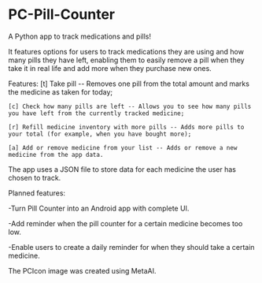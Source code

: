 # PC-Pill-Counter
A Python app to track medications and pills!

It features options for users to track medications they are using and how many pills they have left, enabling them to easily remove a pill when they take it in real life and add more when they purchase new ones.


Features:
    [t] Take pill -- Removes one pill from the total amount and marks the medicine as taken for today;

    [c] Check how many pills are left -- Allows you to see how many pills you have left from the currently tracked medicine;

    [r] Refill medicine inventory with more pills -- Adds more pills to your total (for example, when you have bought more);

    [a] Add or remove medicine from your list -- Adds or remove a new medicine from the app data.

The app uses a JSON file to store data for each medicine the user has chosen to track.

Planned features:

-Turn Pill Counter into an Android app with complete UI.

-Add reminder when the pill counter for a certain medicine becomes too low.

-Enable users to create a daily reminder for when they should take a certain medicine.

The PCIcon image was created using MetaAI.
